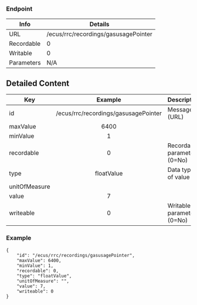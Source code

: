 # 



### Endpoint

| Info  | Details |
| ------------- | ------------- |
| URL   | /ecus/rrc/recordings/gasusagePointer   |
| Recordable   | 0   |
| Writable   | 0   |
| Parameters  | N/A  |

## Detailed Content

|  Key  | Example | Description |
| ------------- | :------: | ------------------------------ |
|  id | /ecus/rrc/recordings/gasusagePointer | Message ID (URL) |
|  maxValue | 6400 |  |
|  minValue | 1 |  |
|  recordable | 0 | Recordable parameter (0=No) |
|  type | floatValue | Data type of value |
|  unitOfMeasure |  |  |
|  value | 7 |  |
|  writeable | 0 | Writable parameter (0=No) |

### Example
```
{
    "id": "/ecus/rrc/recordings/gasusagePointer",
    "maxValue": 6400,
    "minValue": 1,
    "recordable": 0,
    "type": "floatValue",
    "unitOfMeasure": "",
    "value": 7,
    "writeable": 0
}
```
